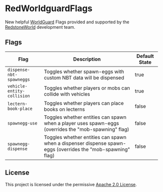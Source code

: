 # RedWorldguardFlags
New helpful [WorldGuard](https://dev.bukkit.org/projects/worldguard) Flags provided and supported by
the [RedstoneWorld](https://redstoneworld.de) development team.

## Flags

| Flag                       | Description                                                                                                 | Default State |
|----------------------------|-------------------------------------------------------------------------------------------------------------|---------------|
| `dispense-nbt-spawneggs`   | Toggles whether spawn-eggs with custom NBT data will be dispensed                                           | true          |
| `vehicle-entity-collision` | Toggles whether players or mobs can collide with vehicles                                                   | true          |
| `lectern-book-place`       | Toggles whether players can place books on lecterns                                                         | false         |
| `spawnegg-use`             | Toggles whether entities can spawn when a player uses spawn-eggs (overrides the "mob-spawning" flag)        | false         |
| `spawnegg-dispense`        | Toggles whether entities can spawn when a dispenser dispense spawn-eggs (overrides the "mob-spawning" flag) | false         |

## License
This project is licensed under the permissive [Apache 2.0 License](LICENSE).